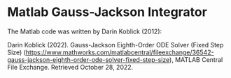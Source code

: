# Matlab Gauss-Jackson Integrator

The Matlab code was written by Darin Koblick (2012):

Darin Koblick (2022). Gauss-Jackson Eighth-Order ODE Solver (Fixed Step Size) (https://www.mathworks.com/matlabcentral/fileexchange/36542-gauss-jackson-eighth-order-ode-solver-fixed-step-size), MATLAB Central File Exchange. Retrieved October 28, 2022.
